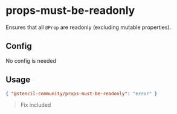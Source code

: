 # props-must-be-readonly

Ensures that all `@Prop` are readonly (excluding mutable properties).

## Config

No config is needed

## Usage

```json
{ "@stencil-community/props-must-be-readonly": "error" }
```

> Fix included

